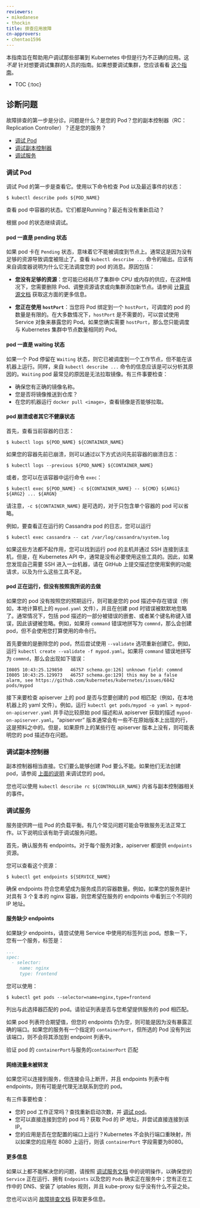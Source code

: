 ```yaml
---
reviewers:
- mikedanese
- thockin
title: 排查应用故障
cn-approvers:
- chentao1596
---
```




本指南旨在帮助用户调试那些部署到 Kubernetes 中但是行为不正确的应用。这 *不是* 针对想要调试集群的人员的指南。如果想要调试集群，您应该看看 [这个指南](/docs/admin/cluster-troubleshooting)。

* TOC
{:toc}


## 诊断问题


故障排查的第一步是分诊。问题是什么？是您的 Pod？您的副本控制器（RC：Replication Controller）？还是您的服务？


   * [调试 Pod](#调试-Pod)
   * [调试副本控制器](#调试副本控制器)
   * [调试服务](#调试服务)


### 调试 Pod


调试 Pod 的第一步是查看它。使用以下命令检查 Pod 以及最近事件的状态：

```shell
$ kubectl describe pods ${POD_NAME}
```


查看 pod 中容器的状态。它们都是Running？最近有没有重新启动？


根据 pod 的状态继续调试。


#### pod 一直是 pending 状态


如果 pod 卡在 `Pending` 状态，意味着它不能被调度到节点上。通常这是因为没有足够的资源导致调度被阻止了。查看 `kubectl describe ...` 命令的输出。应该有来自调度器说明为什么它无法调度您的 pod 的消息。原因包括：


* **您没有足够的资源**：您可能已经耗尽了集群中 CPU 或内存的供应，在这种情况下，您需要删除 Pod、调整资源请求或向集群添加新节点。请参阅 [计算资源文档](/docs/user-guide/compute-resources/#my-pods-are-pending-with-event-message-failedscheduling) 获取这方面的更多信息。


* **您正在使用 `hostPort`**：当您将 Pod 绑定到一个 `hostPort`，可调度的 pod 的数量是有限的。在大多数情况下，`hostPort` 是不需要的，可以尝试使用 Service 对象来暴露您的 Pod。如果您确实需要 `hostPort`，那么您只能调度与 Kubernetes 集群中节点数量相同的 Pod。


#### pod 一直是 waiting 状态


如果一个 Pod 停留在 `Waiting` 状态，则它已被调度到一个工作节点，但不能在该机器上运行。同样，来自 `kubectl describe ...` 命令的信息应该是可以分析其原因的。`Waiting`  pod 最常见的原因是无法拉取镜像。有三件事要检查：


* 确保您有正确的镜像名称。
* 您是否将镜像推送到仓库？
* 在您的机器运行 `docker pull <image>`，查看镜像是否能够拉取。


#### pod 崩溃或者其它不健康状态


首先，查看当前容器的日志：

```shell
$ kubectl logs ${POD_NAME} ${CONTAINER_NAME}
```


如果您的容器先前已崩溃，则可以通过以下方式访问先前容器的崩溃日志：

```shell
$ kubectl logs --previous ${POD_NAME} ${CONTAINER_NAME}
```


或者，您可以在该容器中运行命令 `exec`：

```shell
$ kubectl exec ${POD_NAME} -c ${CONTAINER_NAME} -- ${CMD} ${ARG1} ${ARG2} ... ${ARGN}
```


请注意，`-c ${CONTAINER_NAME}` 是可选的，对于只包含单个容器的 pod 可以省略。


例如，要查看正在运行的 Cassandra pod 的日志，您可以运行

```shell
$ kubectl exec cassandra -- cat /var/log/cassandra/system.log
```


如果这些方法都不起作用，您可以找到运行 pod 的主机并通过 SSH 连接到该主机，但是，在 Kubernetes API 中，通常是没有必要使用这些工具的。因此，如果您发现自己需要 SSH 进入一台机器，请在 GitHub 上提交描述您使用案例的功能请求，以及为什么这些工具不足。


#### pod 正在运行，但没有按照我所说的去做


如果您的 pod 没有按照您的预期运行，则可能是您的 pod 描述中存在错误（例如，本地计算机上的 `mypod.yaml` 文件），并且在创建 pod 时错误被默默地忽略了。通常情况下，包括 pod 描述的一部分被错误的嵌套、或者某个键名称键入错误，因此该键被忽略。例如，如果将 `command` 错误地拼写为 `commnd`，那么会创建 pod，但不会使用您打算使用的命令行。


首先要做的是删除您的 pod，然后尝试使用 `--validate` 选项重新创建它。例如，运行 `kubectl create --validate -f mypod.yaml`。如果将 `command` 错误地拼写为 `commnd`，那么会出现如下错误：

```shell
I0805 10:43:25.129850   46757 schema.go:126] unknown field: commnd
I0805 10:43:25.129973   46757 schema.go:129] this may be a false alarm, see https://github.com/kubernetes/kubernetes/issues/6842
pods/mypod
```




接下来要检查 apiserver 上的 pod 是否与您要创建的 pod 相匹配（例如，在本地机器上的 yaml 文件）。例如，运行 `kubectl get pods/mypod -o yaml > mypod-on-apiserver.yaml` 并手动比较原始 pod 描述和从 apiserver 获取的描述 `mypod-on-apiserver.yaml`。“apiserver” 版本通常会有一些不在原始版本上出现的行，这是预料之中的。但是，如果原件上的某些行在 apiserver 版本上没有，则可能表明您的 pod 描述存在问题。


### 调试副本控制器


副本控制器相当直接。它们要么能够创建 Pod 要么不能。如果他们无法创建 pod，请参阅 [上面的说明](#调试-Pod) 来调试您的 pod。


您也可以使用 `kubectl describe rc ${CONTROLLER_NAME}` 内省与副本控制器相关的事件。


### 调试服务


服务提供跨一组 Pod 的负载平衡。有几个常见问题可能会导致服务无法正常工作。以下说明应该有助于调试服务问题。


首先，确认服务有 endpoints。对于每个服务对象，apiserver 都提供 `endpoints` 资源。


您可以查看这个资源：

```shell
$ kubectl get endpoints ${SERVICE_NAME}
```


确保 endpoints 符合您希望成为服务成员的容器数量。例如，如果您的服务是针对具有 3 个复本的 nginx 容器，则您希望在服务的 endpoints 中看到三个不同的 IP 地址。


#### 服务缺少 endpoints


如果缺少 endpoints，请尝试使用 Service 中使用的标签列出 pod。想象一下，您有一个服务，标签是：

```yaml
...
spec:
  - selector:
     name: nginx
     type: frontend
```


您可以使用：

```shell
$ kubectl get pods --selector=name=nginx,type=frontend
```


列出与此选择器匹配的 pod。请验证列表是否与您希望提供服务的 pod 相匹配。


如果 pod 列表符合期望值，但您的 endpoints 仍为空，则可能是因为没有暴露正确的端口。如果您的服务有一个指定的 `containerPort`，但所选的 Pod 没有列出该端口，则不会将其添加到 endpoint 列表中。


验证 pod 的 `containerPort`与服务的`containerPort` 匹配


#### 网络流量未被转发


如果您可以连接到服务，但连接会马上断开，并且 endpoints 列表中有 endpoints，则有可能是代理无法联系到您的 pod。


有三件事要检查：


   * 您的 pod 工作正常吗？查找重新启动次数，并 [调试 pod](#调试-Pod)。
   * 您可以直接连接到您的 pod 吗？获取 Pod 的 IP 地址，并尝试直接连接到该 IP。
   * 您的应用是否在您配置的端口上运行？Kubernetes 不会执行端口重映射，所以如果您的应用在 8080 上运行，则该 `containerPort` 字段需要为8080。


#### 更多信息


如果以上都不能解决您的问题，请按照 [调试服务文档](/docs/user-guide/debugging-services) 中的说明操作，以确保您的 `Service` 正在运行、拥有 `Endpoints` 以及您的 `Pods`  确实正在服务中；您有正在工作中的 DNS、安装了 iptables 规则，并且 kube-proxy 似乎没有什么不妥之处。


您也可以访问 [故障排查文档](/docs/troubleshooting/) 获取更多信息。

